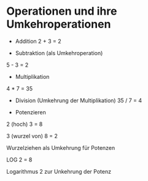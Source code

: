 # Operationen und ihre Umkehroperationen

+ Addition
2 + 3 = 2

+ Subtraktion (als Umkehroperation)

5 - 3 = 2

+ Multiplikation

4 * 7 = 35

+ Division (Umkehrung der Multiplikation)
35 / 7 = 4

+ Potenzieren

2 (hoch) 3 = 8

3 (wurzel von) 8 = 2

Wurzelziehen als Umkehrung für Potenzen

LOG 2 = 8

Logarithmus 2 zur Unkehrung der Potenz